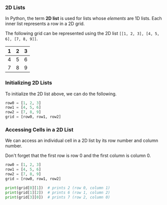 ### 2D Lists

In Python, the term **2D list** is used for lists whose *elements* are 1D lists. Each inner list represents a row in a 2D grid.

The following grid can be represented using the 2D list `[[1, 2, 3], [4, 5, 6], [7, 8, 9]]`.

| 1 | 2 | 3 |
| --- | --- | --- |
| 4 | 5 | 6 |
| 7 | 8 | 9 |


### Initializing 2D Lists

To initialize the 2D list above, we can do the following.

```python
row0 = [1, 2, 3]
row1 = [4, 5, 6]
row2 = [7, 8, 9]
grid = [row0, row1, row2]
```

### Accessing Cells in a 2D List

We can access an individual cell in a 2D list by its row number and column number. 

Don't forget that the first row is row 0 and the first column is column 0.

```python
row0 = [1, 2, 3]
row1 = [4, 5, 6]
row2 = [7, 8, 9]
grid = [row0, row1, row2]

print(grid[0][1])  # prints 2 (row 0, column 1)
print(grid[1][2])  # prints 6 (row 1, column 2)
print(grid[3][0])  # prints 7 (row 2, column 0)
```

